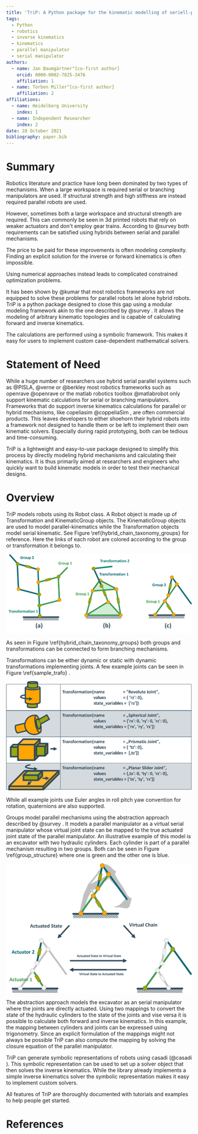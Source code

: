 ```yaml
---
title: 'TriP: A Python package for the kinematic modelling of seriell-parallel hybrid robots'
tags:
  - Python
  - robotics
  - inverse kinematics
  - kinematics
  - parallel manipulator
  - serial manipulator
authors:
  - name: Jan Baumgärtner^[co-first author]
    orcid: 0000-0002-7825-3476
    affiliation: 1
  - name: Torben Miller^[co-first author]
    affiliation: 2
affiliations:
  - name: Heidelberg University
    index: 1
  - name: Independent Researcher
    index: 2
date: 28 October 2021
bibliography: paper.bib
---
```


# Summary

​Robotics literature and practice have long been dominated by two types of mechanisms.
When a large workspace is required serial or branching manipulators are used.
If structural strength and high stiffness are instead required parallel robots are used.

However, sometimes both a large workspace and structural strength are required.
This can commonly be seen in 3d printed robots that rely on weaker actuators and don't employ gear trains.
According to @survey both requirements can be satisfied using hybrids between serial and parallel mechanisms.

​The price to be paid for these improvements is often modeling complexity.
​Finding an explicit solution for the inverse or forward kinematics is often impossible.

Using numerical approaches instead leads to complicated constrained optimization problems. ​

It has been shown by ​@​kumar​ that most robotics frameworks are not equipped to solve these problems for parallel robots let alone hybrid robots.
​TriP is a python package designed to close this gap using a modular modeling framework akin to the one described by ​@survey​ .
​It allows the modeling of arbitrary kinematic topologies and is capable of calculating forward and inverse kinematics.

The calculations are performed using a symbolic framework.
This makes it easy for users to implement custom case-dependent mathematical solvers.

# Statement of Need
While a huge number of researchers use hybrid serial parallel systems such as @PISLA, @verne or @berkley
most robotics frameworks such as openrave @openrave  or the matlab robotics toolbox @matlabrobot only support kinematic calculations for serial or branching manipulators.
​Frameworks that do support inverse kinematics calculations for parallel or hybrid mechanisms, like copeliasim ​@coppeliaSim​ , are often commercial products.
​This leaves developers to either shoehorn their hybrid robots into a framework not designed to handle them or be left to implement their own kinematic solvers.
​Especially during rapid prototyping, both can be tedious and time-consuming.

​TriP is a lightweight and easy-to-use package designed to simplify this process by directly modeling hybrid mechanisms and calculating their kinematics.
​It is thus primarily aimed at researchers and engineers who quickly want to build kinematic models in order to test their mechanical designs.

# Overview

​TriP models robots using its Robot class.
​A Robot object is made up of Transformation and KinematicGroup objects. The KinematicGroup objects are used to model parallel-kinematics while the Transformation objects model serial kinematic. See Figure ​\ref{hybrid_chain_taxonomy_groups} for reference. Here the links of each robot are colored according to the group or transformation it belongs to.

![Different Hybrid Robot types and their object structure \label{hybrid_chain_taxonomy_groups}](hybrid_chain_taxonomy_groups.png)

As seen in Figure \ref{hybrid_chain_taxonomy_groups} both groups and transformations can be connected to form branching mechanisms.

​Transformations can be either dynamic or static with dynamic transformations implementing joints.
​A few example joints can be seen in Figure ​​\ref{sample_trafo} .

![Sample Joints using the Transformation class \label{sample_trafo}](sample_transformations.png)

While all example joints use Euler angles in roll pitch yaw convention for rotation, quaternions are also supported.

​Groups model parallel mechanisms using the abstraction approach described by  ​@survey​ .
​It models a parallel manipulator as a virtual serial manipulator whose virtual joint state can be mapped to the true actuated joint state of the parallel manipulator.
An illustrative example of this model is an excavator with two hydraulic cylinders.
Each cylinder is part of a parallel mechanism resulting in two groups. Both can be seen in Figure \ref{group_structure}
​where one is green and the other one is blue.

![Excavator Arm build from two Groups (green and blue) \label{group_structure}](group_structure.png)

The abstraction approach models the excavator as an serial manipulator where the joints are directly actuated.
Using two mappings to convert the state of the hydraulic cylinders to the state of the joints and vise versa it is possible to calculate both forward and inverse kinematics.
​In this example, the mapping between cylinders and joints can be expressed using trigonometry.
Since an explicit formulation of the mappings might not always be possible TriP can also compute the mapping by solving the closure equation of the parallel manipulator.

TriP can generate symbolic representations of robots using casadi (​@casadi ).
​This symbolic representation can be used to set up a solver object that then solves the inverse kinematics.
​While the library already implements a simple inverse kinematics solver the symbolic representation makes it easy to implement custom solvers.

​All features of TriP are thoroughly documented with tutorials and examples to help people get started.

# References
